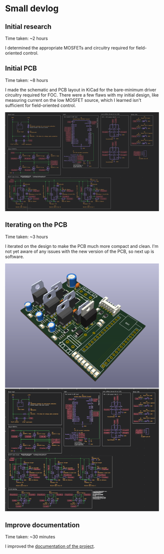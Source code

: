 # Small devlog

## Initial research
Time taken: ~2 hours

I determined the appropriate MOSFETs and circuitry required for field-oriented control.

## Initial PCB
Time taken: ~8 hours

I made the schematic and PCB layout in KiCad for the bare-minimum driver circuitry required for FOC. There were a few flaws with my initial design, like measuring current on the low MOSFET source, which I learned isn't sufficient for field-oriented control.

![](assets/schematic0.png)

## Iterating on the PCB
Time taken: ~3 hours

I iterated on the design to make the PCB much more compact and clean. I'm not yet aware of any issues with the new version of the PCB, so next up is software.

![](assets/board.png)
![](assets/schematic.png)

## Improve documentation
Time taken: ~30 minutes

I improved the [documentation of the project](https://github.com/Glitch752/focMotorController/blob/472c54bfc41076d94987bcc05ba8eb1525c3219e/README.md).